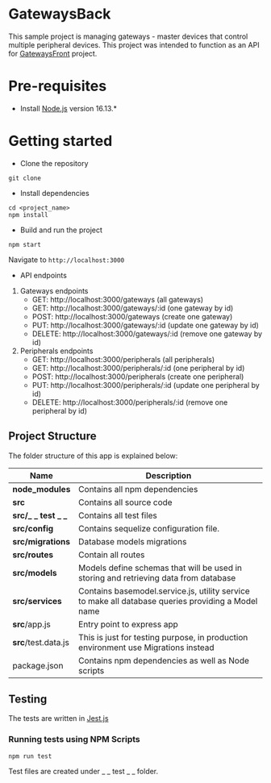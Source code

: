 # GatewaysBack
This sample project is managing gateways - master devices that control multiple peripheral devices.
This project was intended to function as an API for [GatewaysFront](https://github.com/luismi930213/gateways-frontend) project.

# Pre-requisites
- Install [Node.js](https://nodejs.org/en/) version 16.13.*

# Getting started
- Clone the repository
```
git clone  
```
- Install dependencies
```
cd <project_name>
npm install
```
- Build and run the project
```
npm start
```
  Navigate to `http://localhost:3000`

- API endpoints

 1. Gateways endpoints
    - GET: http://localhost:3000/gateways (all gateways)
    - GET: http://localhost:3000/gateways/:id (one gateway by id)
    - POST: http://localhost:3000/gateways (create one gateway)
    - PUT: http://localhost:3000/gateways/:id (update one gateway by id)
    - DELETE: http://localhost:3000/gateways/:id (remove one gateway by id)
 2. Peripherals endpoints
    - GET: http://localhost:3000/peripherals (all peripherals)  
    - GET: http://localhost:3000/peripherals/:id (one peripheral by id)
    - POST: http://localhost:3000/peripherals (create one peripheral)
    - PUT: http://localhost:3000/peripherals/:id (update one peripheral by id)
    - DELETE: http://localhost:3000/peripherals/:id (remove one peripheral by id)  

## Project Structure
The folder structure of this app is explained below:

| Name | Description |
| ------------------------ | --------------------------------------------------------------------------------------------- |
| **node_modules**         | Contains all  npm dependencies                                                            |
| **src**                  | Contains all  source code              |
| **src/_ _ test _ _**      | Contains all test files
| **src/config**              | Contains sequelize configuration file.  
| **src/migrations**      | Database models migrations
| **src/routes**           | Contain all routes                      
| **src/models**           | Models define schemas that will be used in storing and retrieving data from database  |
| **src/services**           | Contains basemodel.service.js, utility service to make all database queries providing a Model name  |
| **src**/app.js         | Entry point to express app                                                               |
| **src**/test.data.js | This is just for testing purpose, in production environment use Migrations instead |
| package.json             | Contains npm dependencies as well as Node scripts |

## Testing
The tests are  written in [Jest.js](https://jestjs.io/)

### Running tests using NPM Scripts
````
npm run test
````
Test files are created under _ _ test _ _  folder.